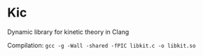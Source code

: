 # Kic
Dynamic library for kinetic theory in Clang

Compilation: `gcc -g -Wall -shared -fPIC libkit.c -o libkit.so`